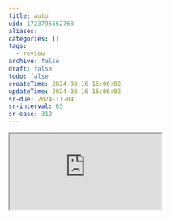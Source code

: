 ```yaml
---
title: auto
uid: 1723795562768
aliases:
categories: []
tags:
  - review
archive: false
draft: false
todo: false
createTime: 2024-08-16 16:06:02
updateTime: 2024-08-16 16:06:02
sr-due: 2024-11-04
sr-interval: 63
sr-ease: 310
---
```


<iframe
  class="iframe_full"
  src="https://dict.youdao.com/result?word=auto&lang=en"
>
</iframe>
